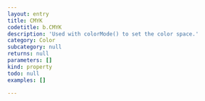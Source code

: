 ```yaml
---
layout: entry
title: CMYK
codetitle: b.CMYK
description: 'Used with colorMode() to set the color space.'
category: Color
subcategory: null
returns: null
parameters: []
kind: property
todo: null
examples: []

---
```

